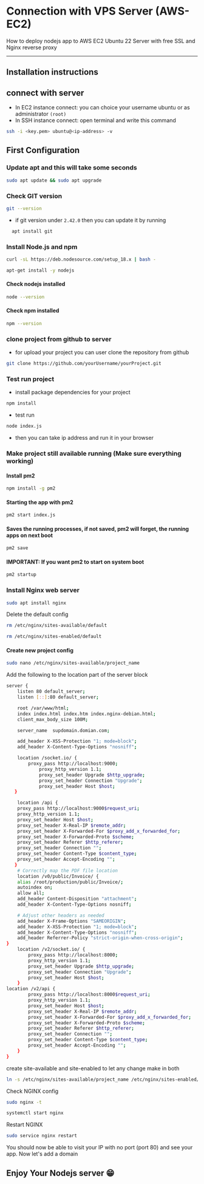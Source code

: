 # Connection with VPS Server (AWS-EC2)

How to deploy nodejs app to AWS EC2 Ubuntu 22 Server with free SSL and Nginx reverse proxy

---
## Installation instructions
## connect with server

- In EC2 instance connect: you can choice your username ubuntu or as administrator ```(root)```
- In SSH instance connect: open terminal and write this command 
```bash
ssh -i <key.pem> ubuntu@<ip-address> -v
```

## First Configuration

### Update apt and this will take some seconds

```bash
sudo apt update && sudo apt upgrade
```
### Check GIT version
```bash
git --version
```

- if git version under ```2.42.0``` then you can update it by running 
```bash 
  apt install git 
```
### Install Node.js and npm
```bash
curl -sL https://deb.nodesource.com/setup_18.x | bash -
```
```bash
apt-get install -y nodejs
```

#### Check nodejs installed
```bash
node --version
```

#### Check npm installed

```bash
npm --version
```

### clone project from github to server
- for upload your project you can user clone the repository from github

```bash
git clone https://github.com/yourUsername/yourProject.git
```
### Test run project

- install package dependencies for your project
```bash
npm install
```
- test run
```bash
node index.js
```

- then you can take ip address and run it in your browser

### Make project still available running (Make sure everything working)

#### Install pm2

```bash
npm install -g pm2
```

#### Starting the app with pm2
```bash
pm2 start index.js
```

#### Saves the running processes, if not saved, pm2 will forget, the running apps on next boot
```bash
pm2 save
```

#### IMPORTANT: If you want pm2 to start on system boot
```bash
pm2 startup 
```

### Install Nginx web server
```bash
sudo apt install nginx
```
Delete the default config
```bash
rm /etc/nginx/sites-available/default
```
```bash
rm /etc/nginx/sites-enabled/default
```
#### Create new project config

```bash
sudo nano /etc/nginx/sites-available/project_name
```
Add the following to the location part of the server block
```bash
server {
    listen 80 default_server;
    listen [::]:80 default_server;

    root /var/www/html;
    index index.html index.htm index.nginx-debian.html;
    client_max_body_size 100M;

    server_name  supdomain.domian.com;

    add_header X-XSS-Protection "1; mode=block";
    add_header X-Content-Type-Options "nosniff";

    location /socket.io/ {
        proxy_pass http://localhost:9000;
            proxy_http_version 1.1;
            proxy_set_header Upgrade $http_upgrade;
            proxy_set_header Connection "Upgrade";
            proxy_set_header Host $host;
   }

    location /api {
    proxy_pass http://localhost:9000$request_uri;
    proxy_http_version 1.1;
    proxy_set_header Host $host;
    proxy_set_header X-Real-IP $remote_addr;
    proxy_set_header X-Forwarded-For $proxy_add_x_forwarded_for;
    proxy_set_header X-Forwarded-Proto $scheme;
    proxy_set_header Referer $http_referer;
    proxy_set_header Connection "";
    proxy_set_header Content-Type $content_type;
    proxy_set_header Accept-Encoding "";
   }
    # Correctly map the PDF file location
    location /v0/public/Invoice/ {
    alias /root/production/public/Invoice/;
    autoindex on;
    allow all;
    add_header Content-Disposition "attachment";
    add_header X-Content-Type-Options nosniff;

    # Adjust other headers as needed
    add_header X-Frame-Options "SAMEORIGIN";
    add_header X-XSS-Protection "1; mode=block";
    add_header X-Content-Type-Options "nosniff";
    add_header Referrer-Policy "strict-origin-when-cross-origin";
}
    location /v2/socket.io/ {
        proxy_pass http://localhost:8000;
        proxy_http_version 1.1;
        proxy_set_header Upgrade $http_upgrade;
        proxy_set_header Connection "Upgrade";
        proxy_set_header Host $host;
    }   
location /v2/api {
        proxy_pass http://localhost:8000$request_uri;
        proxy_http_version 1.1;
        proxy_set_header Host $host;
        proxy_set_header X-Real-IP $remote_addr;
        proxy_set_header X-Forwarded-For $proxy_add_x_forwarded_for;
        proxy_set_header X-Forwarded-Proto $scheme;
        proxy_set_header Referer $http_referer;
        proxy_set_header Connection "";
        proxy_set_header Content-Type $content_type;
        proxy_set_header Accept-Encoding "";
    }
}

```
create site-available and site-enabled to let any change make in both
```bash
ln -s /etc/nginx/sites-available/project_name /etc/nginx/sites-enabled/project_name
```

Check NGINX config
```bash
sudo nginx -t
```
```bash
systemctl start nginx
```
Restart NGINX
```bash
sudo service nginx restart
```

You should now be able to visit your IP with no port (port 80) and see your app. Now let's add a domain
## Enjoy Your Nodejs server 😁
